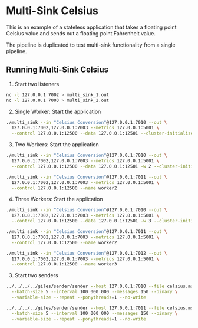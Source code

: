 # Multi-Sink Celsius

This is an example of a stateless application that takes a floating point Celsius value and sends out a floating point Fahrenheit value.

The pipeline is duplicated to test multi-sink functionality from a single pipeline.

## Running Multi-Sink Celsius

1. Start two listeners

```bash
nc -l 127.0.0.1 7002 > multi_sink_1.out
nc -l 127.0.0.1 7003 > multi_sink_2.out
```

2. Single Worker: Start the application

```bash
./multi_sink --in "Celsius Conversion"@127.0.0.1:7010 --out \
  127.0.0.1:7002,127.0.0.1:7003 --metrics 127.0.0.1:5001 \
  --control 127.0.0.1:12500 --data 127.0.0.1:12501 --cluster-initializer
```

3. Two Workers: Start the application

```bash
./multi_sink --in "Celsius Conversion"@127.0.0.1:7010 --out \
  127.0.0.1:7002,127.0.0.1:7003 --metrics 127.0.0.1:5001 \
  --control 127.0.0.1:12500 --data 127.0.0.1:12501 -w 2 --cluster-initializer

./multi_sink --in "Celsius Conversion"@127.0.0.1:7011 --out \
  127.0.0.1:7002,127.0.0.1:7003 --metrics 127.0.0.1:5001 \
  --control 127.0.0.1:12500 --name worker2
```

4. Three Workers: Start the application

```bash
./multi_sink --in "Celsius Conversion"@127.0.0.1:7010 --out \
  127.0.0.1:7002,127.0.0.1:7003 --metrics 127.0.0.1:5001 \
  --control 127.0.0.1:12500 --data 127.0.0.1:12501 -w 3 --cluster-initializer

./multi_sink --in "Celsius Conversion"@127.0.0.1:7011 --out \
  127.0.0.1:7002,127.0.0.1:7003 --metrics 127.0.0.1:5001 \
  --control 127.0.0.1:12500 --name worker2

./multi_sink --in "Celsius Conversion"@127.0.0.1:7012 --out \
  127.0.0.1:7002,127.0.0.1:7003 --metrics 127.0.0.1:5001 \
  --control 127.0.0.1:12500 --name worker3
```

3. Start two senders

```bash
../../../../giles/sender/sender --host 127.0.0.1:7010 --file celsius.msg \
  --batch-size 5 --interval 100_000_000 --messages 150 --binary \
  --variable-size --repeat --ponythreads=1 --no-write

../../../../giles/sender/sender --host 127.0.0.1:7011 --file celsius.msg \
  --batch-size 5 --interval 100_000_000 --messages 150 --binary \
  --variable-size --repeat --ponythreads=1 --no-write
```
